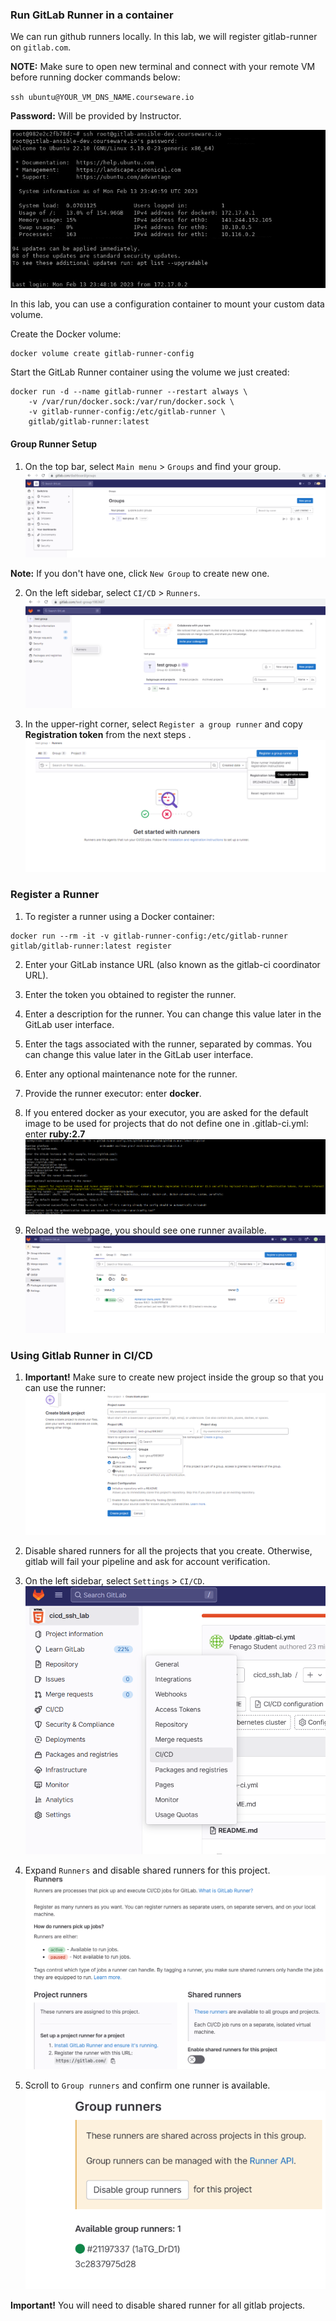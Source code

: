 ### Run GitLab Runner in a container

We can run github runners locally. In this lab, we will register gitlab-runner on `gitlab.com`.


**NOTE:** Make sure to open new terminal and connect with your remote VM before running docker commands below:

`ssh ubuntu@YOUR_VM_DNS_NAME.courseware.io`

**Password:** Will be provided by Instructor.

![](./images/19.png)


In this lab, you can use a configuration container to mount your custom data volume.

Create the Docker volume:

```
docker volume create gitlab-runner-config
```

Start the GitLab Runner container using the volume we just created:

```
docker run -d --name gitlab-runner --restart always \
    -v /var/run/docker.sock:/var/run/docker.sock \
    -v gitlab-runner-config:/etc/gitlab-runner \
    gitlab/gitlab-runner:latest
```


#### Group Runner Setup

1. On the top bar, select `Main menu` > `Groups` and find your group.
![](./images/23.png)

  **Note:** If you don't have one, click `New Group` to create new one.

2. On the left sidebar, select `CI/CD` > `Runners`.
![](./images/24.png)

3. In the upper-right corner, select `Register a group runner` and copy **Registration token** from the next steps .
![](./images/25.png)


### Register a Runner

1. To register a runner using a Docker container:

```
docker run --rm -it -v gitlab-runner-config:/etc/gitlab-runner gitlab/gitlab-runner:latest register
```

2. Enter your GitLab instance URL (also known as the gitlab-ci coordinator URL).
3. Enter the token you obtained to register the runner.
4. Enter a description for the runner. You can change this value later in the GitLab user interface.
5. Enter the tags associated with the runner, separated by commas. You can change this value later in the GitLab user interface.
6. Enter any optional maintenance note for the runner.
7. Provide the runner executor: enter **docker**.
8. If you entered docker as your executor, you are asked for the default image to be used for projects that do not define one in .gitlab-ci.yml: enter **ruby:2.7**
![](./images/27.png)

9. Reload the webpage, you should see one runner available.
![](./images/28.png)


### Using Gitlab Runner in CI/CD

1. **Important!** Make sure to create new project inside the group so that you can use the runner:
![](./images/29.png)

2. Disable shared runners for all the projects that you create. Otherwise, gitlab will fail your pipeline and ask for account verification.

3. On the left sidebar, select `Settings` > `CI/CD`.
![](./images/30.png)

4. Expand `Runners` and disable shared runners for this project.
![](./images/31.png)

5. Scroll to `Group runners` and confirm one runner is available.
![](./images/32.png)


**Important!** You will need to disable shared runner for all gitlab projects.